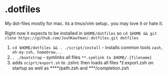 # .dotfiles
My dot-files mostly for mac. its a tmux/vim setup.. you may love it or hate it. 


Right now it expects to be installed in `$HOME/dotfiles` so `cd $HOME && git clone https://github.com/JoshKaufman/.dotfiles.git dotfiles`

1. `cd $HOME/dotfiles && . ./script/install` - installs common tools `zash, oh-my-zsh, homebrew...`
2. `. ./bootstrap` - symlinks all files `**.symlink to $HOME/.{filename}`
3. adds `sciprt/export.sh` to .zshrc then loads all files ***/**.export.zsh on startup as well as ****/path.zsh and ***/completion.zsh

